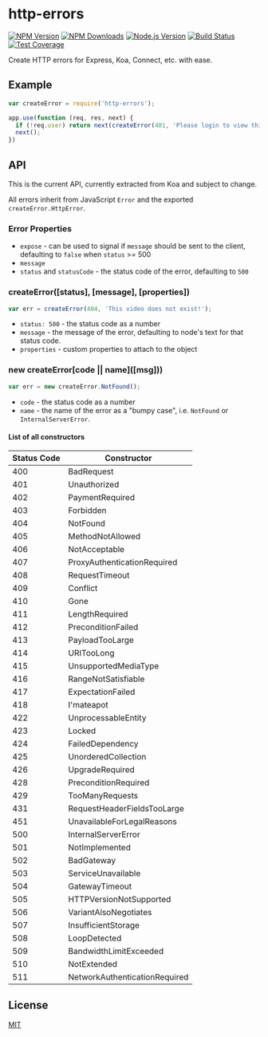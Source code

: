 # http-errors

[![NPM Version][npm-image]][npm-url]
[![NPM Downloads][downloads-image]][downloads-url]
[![Node.js Version][node-version-image]][node-version-url]
[![Build Status][travis-image]][travis-url]
[![Test Coverage][coveralls-image]][coveralls-url]

Create HTTP errors for Express, Koa, Connect, etc. with ease.

## Example

```js
var createError = require('http-errors');

app.use(function (req, res, next) {
  if (!req.user) return next(createError(401, 'Please login to view this page.'));
  next();
})
```

## API

This is the current API, currently extracted from Koa and subject to change.

All errors inherit from JavaScript `Error` and the exported `createError.HttpError`.

### Error Properties

- `expose` - can be used to signal if `message` should be sent to the client, defaulting to `false` when `status` >= 500
- `message`
- `status` and `statusCode` - the status code of the error, defaulting to `500`

### createError([status], [message], [properties])

```js
var err = createError(404, 'This video does not exist!');
```

- `status: 500` - the status code as a number
- `message` - the message of the error, defaulting to node's text for that status code.
- `properties` - custom properties to attach to the object

### new createError\[code || name\](\[msg]\))

```js
var err = new createError.NotFound();
```

- `code` - the status code as a number
- `name` - the name of the error as a "bumpy case", i.e. `NotFound` or `InternalServerError`.

#### List of all constructors

|Status Code  |Constructor  |
|-------------|-------------|
|400|BadRequest|
|401|Unauthorized|
|402|PaymentRequired|
|403|Forbidden|
|404|NotFound|
|405|MethodNotAllowed|
|406|NotAcceptable|
|407|ProxyAuthenticationRequired|
|408|RequestTimeout|
|409|Conflict|
|410|Gone|
|411|LengthRequired|
|412|PreconditionFailed|
|413|PayloadTooLarge|
|414|URITooLong|
|415|UnsupportedMediaType|
|416|RangeNotSatisfiable|
|417|ExpectationFailed|
|418|I'mateapot|
|422|UnprocessableEntity|
|423|Locked|
|424|FailedDependency|
|425|UnorderedCollection|
|426|UpgradeRequired|
|428|PreconditionRequired|
|429|TooManyRequests|
|431|RequestHeaderFieldsTooLarge|
|451|UnavailableForLegalReasons|
|500|InternalServerError|
|501|NotImplemented|
|502|BadGateway|
|503|ServiceUnavailable|
|504|GatewayTimeout|
|505|HTTPVersionNotSupported|
|506|VariantAlsoNegotiates|
|507|InsufficientStorage|
|508|LoopDetected|
|509|BandwidthLimitExceeded|
|510|NotExtended|
|511|NetworkAuthenticationRequired|

## License

[MIT](LICENSE)

[npm-image]: https://img.shields.io/npm/v/http-errors.svg?style=flat
[npm-url]: https://npmjs.org/package/http-errors
[node-version-image]: https://img.shields.io/node/v/http-errors.svg?style=flat
[node-version-url]: https://nodejs.org/en/download/
[travis-image]: https://img.shields.io/travis/jshttp/http-errors.svg?style=flat
[travis-url]: https://travis-ci.org/jshttp/http-errors
[coveralls-image]: https://img.shields.io/coveralls/jshttp/http-errors.svg?style=flat
[coveralls-url]: https://coveralls.io/r/jshttp/http-errors
[downloads-image]: https://img.shields.io/npm/dm/http-errors.svg?style=flat
[downloads-url]: https://npmjs.org/package/http-errors
